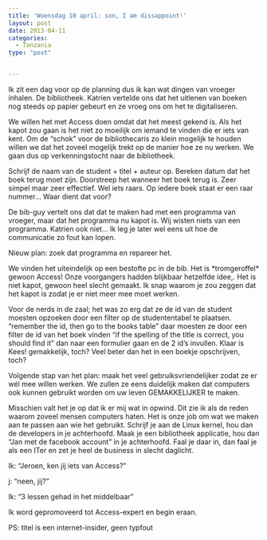 ```yaml
---
title: 'Woensdag 10 april: son, I am dissappoint!'
layout: post
date: 2013-04-11
categories:
  - Tanzania
type: "post"


---
```

Ik zit een dag voor op de planning dus ik kan wat dingen van vroeger inhalen. De bibliotheek. Katrien vertelde ons dat het uitlenen van boeken nog steeds op papier gebeurt en ze vroeg ons om het te digitaliseren.

We willen het met Access doen omdat dat het meest gekend is. Als het kapot zou gaan is het niet zo moeilijk om iemand te vinden die er iets van kent. Om de &#8220;schok&#8221; voor de bibliothecaris zo klein mogelijk te houden willen we dat het zoveel mogelijk trekt op de manier hoe ze nu werken. We gaan dus op verkenningstocht naar de bibliotheek.

Schrijf de naam van de student + titel + auteur op. Bereken datum dat het boek terug moet zijn. Doorstreep het wanneer het boek terug is. Zeer simpel maar zeer effectief. Wel iets raars. Op iedere boek staat er een raar nummer&#8230; Waar dient dat voor?

De bib-guy vertelt ons dat dat te maken had met een programma van vroeger, maar dat het programma nu kapot is. Wij wisten niets van een programma. Katrien ook niet&#8230; Ik leg je later wel eens uit hoe de communicatie zo fout kan lopen.

Nieuw plan: zoek dat programma en repareer het.

We vinden het uiteindelijk op een bestofte pc in de bib. Het is \*tromgeroffel\* gewoon Access! Onze voorgangers hadden blijkbaar hetzelfde idee,. Het is niet kapot, gewoon heel slecht gemaakt. Ik snap waarom je zou zeggen dat het kapot is zodat je er niet meer mee moet werken.

Voor de nerds in de zaal; het was zo erg dat ze de id van de student moesten opzoeken door een filter op de studententabel te plaatsen. &#8220;remember the id, then go to the books table&#8221; daar moesten ze door een filter de id van het boek vinden &#8220;if the spelling of the title is correct, you should find it&#8221; dan naar een formulier gaan en de 2 id&#8217;s invullen. Klaar is Kees! gemakkelijk, toch? Veel beter dan het in een boekje opschrijven, toch?

Volgende stap van het plan: maak het veel gebruiksvriendelijker zodat ze er wél mee willen werken. We zullen ze eens duidelijk maken dat computers ook kunnen gebruikt worden om uw leven GEMAKKELIJKER te maken.

Misschien valt het je op dat ik er mij wat in opwind. Dit zie ik als de reden waarom zoveel mensen computers haten. Het is onze job om wat we maken aan te passen aan wie het gebruikt. Schrijf je aan de Linux kernel, hou dan de developers in je achterhoofd. Maak je een bibliotheek applicatie, hou dan &#8220;Jan met de facebook account&#8221; in je achterhoofd. Faal je daar in, dan faal je als een ITer en zet je heel de business in slecht daglicht.

Ik: &#8220;Jeroen, ken jij iets van Access?&#8221;
  
j: &#8220;neen, jij?&#8221;
  
Ik: &#8220;3 lessen gehad in het middelbaar&#8221;

Ik word gepromoveerd tot Access-expert en begin eraan.

PS: titel is een internet-insider, geen typfout
